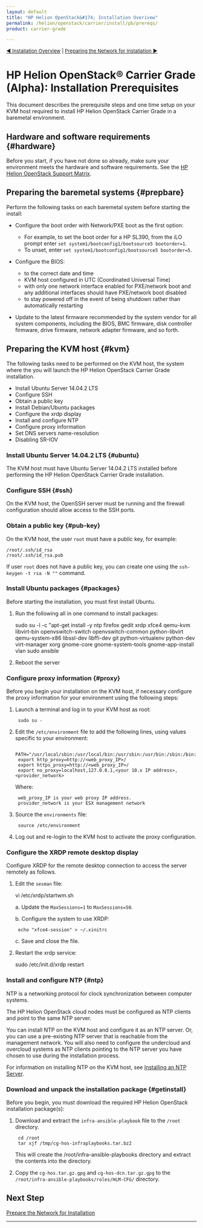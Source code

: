 ```yaml
---
layout: default
title: "HP Helion OpenStack&#174; Installation Overivew"
permalink: /helion/openstack/carrier/install/pb/prereqs/
product: carrier-grade

---
```

<!--UNDER REVISION-->


<script>

function PageRefresh {
onLoad="window.refresh"
}

PageRefresh();

</script>

<p style="font-size: small;"><a href="/helion/openstack/carrier/install/pb/overview/">&#9664; Installation Overview</a> | <a href="/helion/openstack/carrier/install/pb/network/prepare/"> Preparing the Network for Installation &#9654;</a> </p> 


# HP Helion OpenStack&#174; Carrier Grade (Alpha): Installation Prerequisites

This document describes the prerequisite steps and one time setup on your KVM host required to install HP Helion OpenStack Carrier Grade in a baremetal environment.

## Hardware and software requirements {#hardware}

Before you start, if you have not done so already, make sure your environment meets the hardware and software requirements. See the [HP Helion OpenStack Support Matrix](/helion/openstack/1.1/support-matrix/).

## Preparing the baremetal systems {#prepbare}

Perform the following tasks on each baremetal system before starting the install:

- Configure the boot order with Network/PXE boot as the first option:
	- For example, to set the boot order for a HP SL390, from the iLO prompt enter `set system1/bootconfig1/bootsource5 bootorder=1`.
	- To unset, enter `set system1/bootconfig1/bootsource5 bootorder=5`.

- Configure the BIOS: 
	- to the correct date and time
	- KVM host configured in UTC (Coordinated Universal Time)
	- with only one network interface enabled for PXE/network boot and any additional interfaces should have PXE/network boot disabled
	- to stay powered off in the event of being shutdown rather than automatically restarting

- Update to the latest firmware recommended by the system vendor for all system components, including the BIOS, BMC firmware, disk controller firmware, drive firmware, network adapter firmware, and so forth.


## Preparing the KVM host {#kvm}

The following tasks need to be performed on the KVM host, the system where the you will launch the HP Helion OpenStack Carrier Grade installation. 

- Install Ubuntu Server 14.04.2 LTS
- Configure SSH
- Obtain a public key
- Install Debian/Ubuntu packages
- Configure the xrdp display
- Install and configure NTP
- Configure proxy information 
- Set DNS servers name-resolution
- Disabling SR-IOV
	<!--
	- Download the installation packages
	- Create the JSON environment variables file
	- Create the baremetal.csv file
	- Integrating LDAP (Lightweight Directory Access Protocol) -->

### Install Ubuntu Server 14.04.2 LTS  {#ubuntu}

The KVM host must have Ubuntu Server 14.04.2 LTS installed before performing the HP Helion OpenStack Carrier Grade installation.

### Configure SSH {#ssh}

On the KVM host, the OpenSSH server must be running and the firewall configuration should allow access to the SSH ports.

### Obtain a public key {#pub-key}

On the KVM host, the user `root` must have a public key, for example:

	/root/.ssh/id_rsa
	/root/.ssh/id_rsa.pub

If user `root` does not have a public key, you can create one using the `ssh-keygen -t rsa -N ""` command.

### Install Ubuntu packages {#packages}

Before starting the installation, you must first install  Ubuntu. 

1. Run the following all in one command to install packages:

	sudo su -l -c "apt-get install -y ntp firefox gedit xrdp xfce4 qemu-kvm libvirt-bin openvswitch-switch openvswitch-common python-libvirt qemu-system-x86 libssl-dev libffi-dev git python-virtualenv python-dev virt-manager xorg gnome-core gnome-system-tools gnome-app-install vlan sudo ansible

2. Reboot the server

### Configure proxy information {#proxy}

Before you begin your installation on the KVM host, if necessary configure the proxy information for your environment using the following steps:

1. Launch a terminal and log in to your KVM host as root:

		sudo su -

2. Edit the `/etc/environment` file to add the following lines, using values specific to your environment:

		PATH="/usr/local/sbin:/usr/local/bin:/usr/sbin:/usr/bin:/sbin:/bin:/usr/games:/usr/local/games"
		export http_proxy=http://<web_proxy_IP>/
		export https_proxy=http://<web_proxy_IP>/
		export no_proxy=localhost,127.0.0.1,<your 10.x IP address>,<provider_network>
	
	Where:

		web_proxy_IP is your web proxy IP address.
		provider_network is your ESX management network

3. Source the `environments` file:

		source /etc/environment

4. Log out and re-login to the KVM host to activate the proxy configuration.

### Configure the XRDP remote desktop display

Configure XRDP for the remote desktop connection to access the server remotely as follows.

1. Edit the `sesman` file:

	vi /etc/xrdp/startwm.sh

	a. Update the `MaxSessions=1` to `MaxSessions=50`.

	b. Configure the system to use XRDP:

		echo "xfce4-session" > ~/.xinitrc

	c. Save and close the file.

2. Restart the xrdp service:

	sudo /etc/init.d/xrdp restart

### Install and configure NTP {#ntp}

NTP is a networking protocol for clock synchronization between computer systems. 

The HP Helion OpenStack cloud nodes must be configured as NTP clients and point to the same NTP server.

You can install NTP on the KVM host and configure it as an NTP server. Or, you can use a pre-existing NTP server that is reachable from the management network.  You will also need to configure the undercloud and overcloud systems as NTP clients pointing to the NTP server you have chosen to use during the installation process.

For information on installing NTP on the KVM host, see [Installing an NTP Server](/helion/openstack/carrier/install/ntp/).

### Download and unpack the installation package {#getinstall}

Before you begin, you must download the required HP Helion OpenStack installation package(s):

1. Download and extract the `infra-ansible-playbook` file to the `/root` directory.  

		cd /root
		tar xjf /tmp/cg-hos-infraplaybooks.tar.bz2

	This will create the /root/infra-ansible-playbooks directory and extract the contents into the directory.

2. Copy the `cg-hos.tar.gz.gpg` and `cg-hos-dcn.tar.gz.gpg` to the `/root/infra-ansible-playbooks/roles/HLM-CFG/` directory.

## Next Step

[Prepare the Network for Installation](/helion/openstack/carrier/install/pb/network/prepare/)

----
